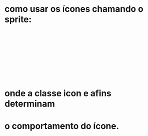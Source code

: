 # como usar os ícones chamando o sprite:

<svg class="icon icon-18 mr-2">
    <use xlink:href="{IMG_PATH}img/sprite.svg#breadcrumbs-voltar"></use>
</svg>

# onde a classe icon e afins determinam 
# o comportamento do ícone.